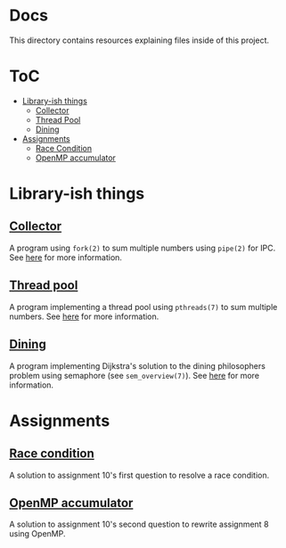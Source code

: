 # Docs

This directory contains resources explaining files inside of this project.

# ToC
- [Library-ish things](#library-ish-things)
    - [Collector](#collector)
    - [Thread Pool](#threadpool)
    - [Dining](#dining)
- [Assignments](#assignments)
    - [Race Condition](#race-condition)
    - [OpenMP accumulator](#openmp-accumulator)

# Library-ish things
## [Collector](collector.md)
A program using `fork(2)` to sum multiple numbers using `pipe(2)` for IPC. See [here](collector.md) for more information.

## [Thread pool](threadpool.md)
A program implementing a thread pool using `pthreads(7)` to sum multiple numbers. See [here](threadpool.md) for more information. 

## [Dining](dining.md)
A program implementing Dijkstra's solution to the dining philosophers problem using semaphore (see `sem_overview(7)`). See [here](dining.md) for more information.

# Assignments
## [Race condition](race_condition.md)
A solution to assignment 10's first question to resolve a race condition.

## [OpenMP accumulator](openmp_acc.md)
A solution to assignment 10's second question to rewrite assignment 8 using OpenMP.
